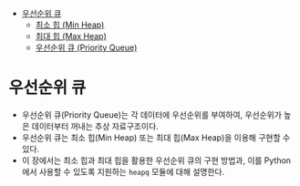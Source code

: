 - [우선순위 큐](/)
  - [최소 힙 (Min Heap)](page1_minheap.md)
  - [최대 힙 (Max Heap)](page2_maxheap.md)
  - [우선순위 큐 (Priority Queue)](page3_priorityqueue.md)

# 우선순위 큐

- 우선순위 큐(Priority Queue)는 각 데이터에 우선순위를 부여하여, 우선순위가 높은 데이터부터 꺼내는 추상 자료구조이다.
- 우선순위 큐는 최소 힙(Min Heap) 또는 최대 힙(Max Heap)을 이용해 구현할 수 있다.
- 이 장에서는 최소 힙과 최대 힙을 활용한 우선순위 큐의 구현 방법과, 이를 Python에서 사용할 수 있도록 지원하는 `heapq` 모듈에 대해 설명한다.
